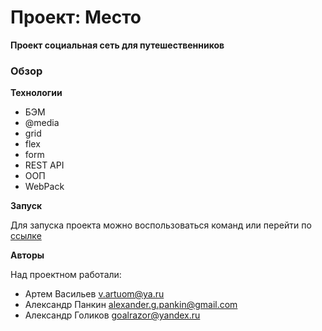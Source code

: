 # Проект: Место

**Проект социальная сеть для путешественников**
### Обзор

 **Технологии**
 * БЭМ
 * @media
 * grid
 * flex
 * form
 * REST API
 * ООП
 * WebPack


 **Запуск**

Для запуска проекта можно воспользоваться команд или перейти по [ссылке](https://goalrazor.github.io/mesto-project/)

 **Авторы**

Над проектном работали:

- Артем Васильев v.artuom@ya.ru
- Александр Панкин alexander.g.pankin@gmail.com
- Александр Голиков goalrazor@yandex.ru
